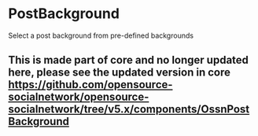 # PostBackground
Select a post background from pre-defined backgrounds

## This is made part of core and no longer updated here, please see the updated version in core https://github.com/opensource-socialnetwork/opensource-socialnetwork/tree/v5.x/components/OssnPostBackground
